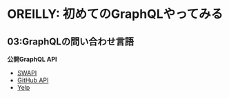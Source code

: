 # OREILLY: 初めてのGraphQLやってみる

## 03:GraphQLの問い合わせ言語

**公開GraphQL API**

- [SWAPI](http://graphql.org/swapi-graphql)
- [GitHub API](https://developer.github.com/v4/exploer/)
- [Yelp](https://www.yelp.com/developers/graphiql)
